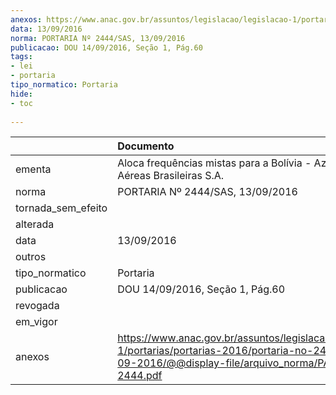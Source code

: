 ```yaml
---
anexos: https://www.anac.gov.br/assuntos/legislacao/legislacao-1/portarias/portarias-2016/portaria-no-2444-sas-13-09-2016/@@display-file/arquivo_norma/PA2016-2444.pdf
data: 13/09/2016
norma: PORTARIA Nº 2444/SAS, 13/09/2016
publicacao: DOU 14/09/2016, Seção 1, Pág.60
tags:
- lei
- portaria
tipo_normatico: Portaria
hide: 
- toc 
 
---
```


|                    | Documento                                                                                                                                                      |
|:-------------------|:---------------------------------------------------------------------------------------------------------------------------------------------------------------|
| ementa             | Aloca frequências mistas para a Bolívia - Azul Linhas Aéreas Brasileiras S.A.                                                                                  |
| norma              | PORTARIA Nº 2444/SAS, 13/09/2016                                                                                                                               |
| tornada_sem_efeito |                                                                                                                                                                |
| alterada           |                                                                                                                                                                |
| data               | 13/09/2016                                                                                                                                                     |
| outros             |                                                                                                                                                                |
| tipo_normatico     | Portaria                                                                                                                                                       |
| publicacao         | DOU 14/09/2016, Seção 1, Pág.60                                                                                                                                |
| revogada           |                                                                                                                                                                |
| em_vigor           |                                                                                                                                                                |
| anexos             | https://www.anac.gov.br/assuntos/legislacao/legislacao-1/portarias/portarias-2016/portaria-no-2444-sas-13-09-2016/@@display-file/arquivo_norma/PA2016-2444.pdf |